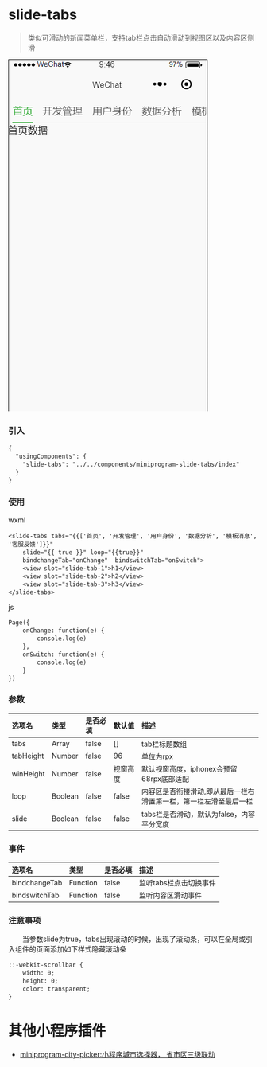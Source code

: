 # slide-tabs
> 类似可滑动的新闻菜单栏，支持tab栏点击自动滑动到视图区以及内容区侧滑

![slide-tabs](https://github.com/staven630/miniprogram-slide-tabs/blob/master/miniprogram-slide-tabs.gif "slide-tabs")

### 引入
```
{
  "usingComponents": {
    "slide-tabs": "../../components/miniprogram-slide-tabs/index"
  }
}
```

### 使用
wxml
```
<slide-tabs tabs="{{['首页', '开发管理', '用户身份', '数据分析', '模板消息', '客服反馈']}}"  
    slide="{{ true }}" loop="{{true}}" 
    bindchangeTab="onChange"  bindswitchTab="onSwitch">
	<view slot="slide-tab-1">h1</view>
	<view slot="slide-tab-2">h2</view>
	<view slot="slide-tab-3">h3</view>
</slide-tabs>
```
js 
```
Page({
	onChange: function(e) {
		console.log(e)
	},
	onSwitch: function(e) {
		console.log(e)
	}
})
```

### 参数
| 选项名 | 类型 | 是否必填 | 默认值 | 描述 |
| :---  | :--- | :--- | :--- | :--- |
| tabs | Array | false | [] | tab栏标题数组 |
| tabHeight | Number | false | 96 | 单位为rpx |
| winHeight | Number | false | 视窗高度 | 默认视窗高度，iphonex会预留68rpx底部适配 |
| loop | Boolean | false | false | 内容区是否衔接滑动,即从最后一栏右滑置第一栏，第一栏左滑至最后一栏 |
| slide | Boolean | false | false | tabs栏是否滑动，默认为false，内容平分宽度 |

### 事件
| 选项名 | 类型 | 是否必填 | 描述 |
| :---  | :--- | :--- | :--- |
| bindchangeTab | Function | false | 监听tabs栏点击切换事件 |
| bindswitchTab | Function | false | 监听内容区滑动事件 |

### 注意事项
&emsp;&emsp;当参数slide为true，tabs出现滚动的时候，出现了滚动条，可以在全局或引入组件的页面添加如下样式隐藏滚动条
```
::-webkit-scrollbar {
	width: 0;
	height: 0;
	color: transparent;
}
```

# 其他小程序插件
* [miniprogram-city-picker:小程序城市选择器， 省市区三级联动](https://github.com/staven630/miniprogram-city-picker)